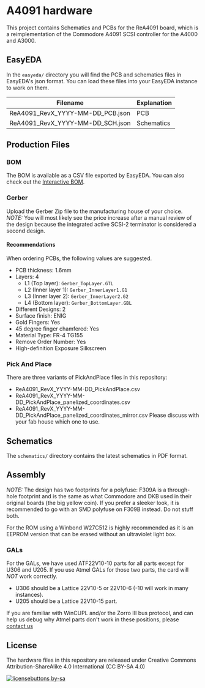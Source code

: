 # A4091 hardware

This project contains Schematics and PCBs for the ReA4091 board,
which is a reimplementation of the Commodore A4091 SCSI controller
for the A4000 and A3000.

## EasyEDA

In the `easyeda/` directory you will find the PCB and schematics files in
EasyEDA's json format. You can load these files into your EasyEDA instance to
work on them.

| Filename                         | Explanation |
|----------------------------------|-------------|
| ReA4091_RevX_YYYY-MM-DD_PCB.json | PCB         |
| ReA4091_RevX_YYYY-MM-DD_SCH.json | Schematics  |

## Production Files

### BOM

The BOM is available as a CSV file exported by EasyEDA. You can also check out
the [Interactive BOM](https://scsi.me/bom.html).

### Gerber

Upload the Gerber Zip file to the manufacturing house of your choice. *NOTE:*
You will most likely see the price increase after a manual review of the design
because the integrated active SCSI-2 terminator is considered a second design.

#### Recommendations

When ordering PCBs, the following values are suggested.

- PCB thickness: 1.6mm
- Layers: 4
  - L1 (Top layer): `Gerber_TopLayer.GTL`
  - L2 (Inner layer 1): `Gerber_InnerLayer1.G1`
  - L3 (Inner layer 2): `Gerber_InnerLayer2.G2`
  - L4 (Bottom layer): `Gerber_BottomLayer.GBL`
- Different Designs: 2
- Surface finish: ENIG
- Gold Fingers: Yes
- 45 degree finger chamfered: Yes
- Material Type: FR-4 TG155
- Remove Order Number: Yes
- High-definition Exposure Silkscreen

### Pick And Place

There are three variants of PickAndPlace files in this repository:
- ReA4091_RevX_YYYY-MM-DD_PickAndPlace.csv
- ReA4091_RevX_YYYY-MM-DD_PickAndPlace_panelized_coordinates.csv
- ReA4091_RevX_YYYY-MM-DD_PickAndPlace_panelized_coordinates_mirror.csv
Please discuss with your fab house which one to use.

## Schematics

The `schematics/` directory contains the latest schematics in PDF format.

## Assembly

*NOTE:* The design has two footprints for a polyfuse: F309A is a through-hole
footprint and is the same as what Commodore and DKB used in their original
boards (the big yellow coin). If you prefer a sleeker look, it is recommended
to go with an SMD polyfuse on F309B instead. Do not stuff both.

For the ROM using a Winbond W27C512 is highly recommended as it is an EEPROM
version that can be erased without an ultraviolet light box.

### GALs

For the GALs, we have used ATF22V10-10 parts for all parts except for U306 and
U205. If you use Atmel GALs for those two parts, the card will *NOT* work
correctly.

- U306 should be a Lattice 22V10-5 or 22V10-6 (-10 will work in many
  instances).
- U205 should be a Lattice 22V10-15 part.

If you are familiar with WinCUPL and/or the Zorro III bus protocol, and can
help us debug why Atmel parts don't work in these positions, please [contact
us](mailto:a4091@amiga.technology)

## License

The hardware files in this repository are released under Creative Commons
Attribution-ShareAlike 4.0 International (CC BY-SA 4.0)

[![licensebuttons by-sa](https://licensebuttons.net/l/by-sa/3.0/88x31.png)](https://creativecommons.org/licenses/by-sa/4.0)
